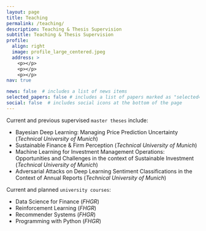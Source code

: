 ```yaml
---
layout: page
title: Teaching
permalink: /teaching/
description: Teaching & Thesis Supervision
subtitle: Teaching & Thesis Supervision
profile:
  align: right
  image: profile_large_centered.jpeg
  address: >
    <p></p>
    <p></p>
    <p></p>
nav: true

news: false  # includes a list of news items
selected_papers: false # includes a list of papers marked as "selected={true}"
social: false  # includes social icons at the bottom of the page
---
```


Current and previous supervised `master theses` include:
* Bayesian Deep Learning: Managing Price Prediction Uncertainty (*Technical University of Munich*)
* Sustainable Finance & Firm Perception (*Technical University of Munich*)
* Machine Learning for Investment Management Operations: Opportunities and Challenges in the context of Sustainable Investment (*Technical University of Munich*)
* Adversarial Attacks on Deep Learning Sentiment Classifications in the Context of Annual Reports (*Technical University of Munich*)

Current and planned `university courses`:
* Data Science for Finance (*FHGR*)
* Reinforcement Learning (*FHGR*)
* Recommender Systems (*FHGR*)
* Programming with Python (*FHGR*)


